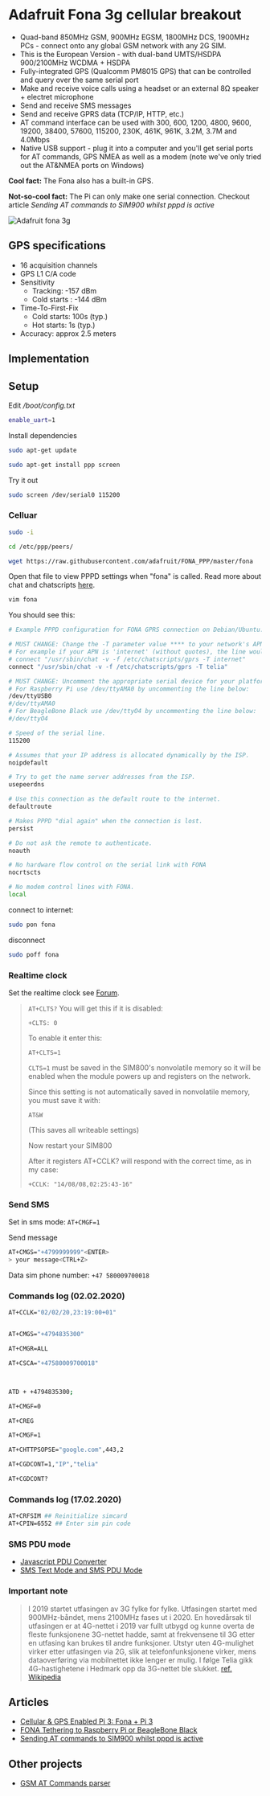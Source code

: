 # Adafruit Fona 3g cellular breakout

- Quad-band 850MHz GSM, 900MHz EGSM, 1800MHz DCS, 1900MHz PCs - connect onto any global GSM network with any 2G SIM.
- This is the European Version - with dual-band UMTS/HSDPA 900/2100MHz WCDMA + HSDPA
- Fully-integrated GPS (Qualcomm PM8015 GPS) that can be controlled and query over the same serial port
- Make and receive voice calls using a headset or an external 8Ω speaker + electret microphone
- Send and receive SMS messages
- Send and receive GPRS data (TCP/IP, HTTP, etc.)
- AT command interface can be used with 300, 600, 1200, 4800, 9600, 19200, 38400, 57600, 115200, 230K, 461K, 961K, 3.2M, 3.7M and 4.0Mbps
- Native USB support - plug it into a computer and you'll get serial ports for AT commands, GPS NMEA as well as a modem (note we've only tried out the AT&NMEA ports on Windows)

**Cool fact:** The Fona also has a built-in GPS.

**Not-so-cool fact:** The Pi can only make one serial connection. Checkout article *Sending AT commands to SIM900 whilst pppd is active*

![Adafruit fona 3g](./images/2691-08.jpg)

## GPS specifications

- 16 acquisition channels
- GPS L1 C/A code
- Sensitivity
  - Tracking: -157 dBm
  - Cold starts : -144 dBm
- Time-To-First-Fix
  - Cold starts: 100s (typ.)
  - Hot starts: 1s (typ.)
- Accuracy: approx 2.5 meters

## Implementation

## Setup

Edit */boot/config.txt*

```sh
enable_uart=1
```

Install dependencies

```sh
sudo apt-get update

sudo apt-get install ppp screen
```

Try it out

```sh
sudo screen /dev/serial0 115200
```

### Celluar

```sh
sudo -i

cd /etc/ppp/peers/

wget https://raw.githubusercontent.com/adafruit/FONA_PPP/master/fona
```

Open that file to view PPPD settings when "fona" is called. Read more about chat and chatscripts [here](https://linux.die.net/man/8/chat).

```sh
vim fona
```

You should see this:

```sh
# Example PPPD configuration for FONA GPRS connection on Debian/Ubuntu.

# MUST CHANGE: Change the -T parameter value **** to your network's APN value.
# For example if your APN is 'internet' (without quotes), the line would look like:
# connect "/usr/sbin/chat -v -f /etc/chatscripts/gprs -T internet"
connect "/usr/sbin/chat -v -f /etc/chatscripts/gprs -T telia"

# MUST CHANGE: Uncomment the appropriate serial device for your platform below.
# For Raspberry Pi use /dev/ttyAMA0 by uncommenting the line below:
/dev/ttyUSB0
#/dev/ttyAMA0
# For BeagleBone Black use /dev/ttyO4 by uncommenting the line below:
#/dev/ttyO4

# Speed of the serial line.
115200

# Assumes that your IP address is allocated dynamically by the ISP.
noipdefault

# Try to get the name server addresses from the ISP.
usepeerdns

# Use this connection as the default route to the internet.
defaultroute

# Makes PPPD "dial again" when the connection is lost.
persist

# Do not ask the remote to authenticate.
noauth

# No hardware flow control on the serial link with FONA
nocrtscts

# No modem control lines with FONA.
local
```

connect to internet:

```sh
sudo pon fona
```

disconnect

```sh
sudo poff fona
```

### Realtime clock

Set the realtime clock see [Forum](https://forums.adafruit.com/viewtopic.php?f=19&t=58002&p=294235#p294235).

> `AT+CLTS?`
>You will get this if it is disabled:
>
>`+CLTS: 0`
>
>To enable it enter this:
>
>`AT+CLTS=1`
>
>`CLTS=1` must be saved in the SIM800's nonvolatile memory so it will be enabled when the module powers up and registers on the network.
>
>Since this setting is not automatically saved in nonvolatile memory, you must save it with:
>
>`AT&W`
>
>(This saves all writeable settings)
>
>Now restart your SIM800
>
>After it registers AT+CCLK? will respond with the correct time, as in my case:
>
>`+CCLK: "14/08/08,02:25:43-16"`

### Send SMS

Set in sms mode: `AT+CMGF=1`

Send message

```sh
AT+CMGS="+4799999999"<ENTER>
> your message<CTRL+Z>
```

Data sim phone number: `+47 580009700018`

### Commands log (02.02.2020)

```sh
AT+CCLK="02/02/20,23:19:00+01"


AT+CMGS="+4794835300"

AT+CMGR=ALL

AT+CSCA="+47580009700018"



ATD + +4794835300;

AT+CMGF=0

AT+CREG

AT+CMGF=1

AT+CHTTPSOPSE="google.com",443,2

AT+CGDCONT=1,"IP","telia"

AT+CGDCONT?
```

### Commands log (17.02.2020)

```sh
AT+CRFSIM ## Reinitialize simcard
AT+CPIN=6552 ## Enter sim pin code
```

### SMS PDU mode

- [Javascript PDU Converter](http://rednaxela.net/pdu.php)
- [SMS Text Mode and SMS PDU Mode](https://www.developershome.com/sms/operatingMode.asp)

### Important note

>I 2019 startet utfasingen av 3G fylke for fylke. Utfasingen startet med 900MHz-båndet, mens 2100MHz fases ut i 2020. En hovedårsak til utfasingen er at 4G-nettet i 2019 var fullt utbygd og kunne overta de fleste funksjonene 3G-nettet hadde, samt at frekvensene til 3G etter en utfasing kan brukes til andre funksjoner. Utstyr uten 4G-mulighet virker etter utfasingen via 2G, slik at telefonfunksjonene virker, mens dataoverføring via mobilnettet ikke lenger er mulig. I følge Telia gikk 4G-hastighetene i Hedmark opp da 3G-nettet ble slukket.
[ref. Wikipedia](https://no.wikipedia.org/wiki/3G#Utfasing)

## Articles

- [Cellular & GPS Enabled Pi 3: Fona + Pi 3](https://www.digikey.com/en/maker/projects/cellular-gps-enabled-pi-3-fona-pi-3/d0cf660bfc144842a49bfbc5c1dc2ff0)
- [FONA Tethering to Raspberry Pi or BeagleBone Black](https://learn.adafruit.com/fona-tethering-to-raspberry-pi-or-beaglebone-black/usage)
- [Sending AT commands to SIM900 whilst pppd is active](https://stackoverflow.com/questions/28939656/sending-at-commands-to-sim900-whilst-pppd-is-active)

## Other projects

- [GSM AT Commands parser](https://github.com/MaJerle/GSM_AT_commands_parser/)

